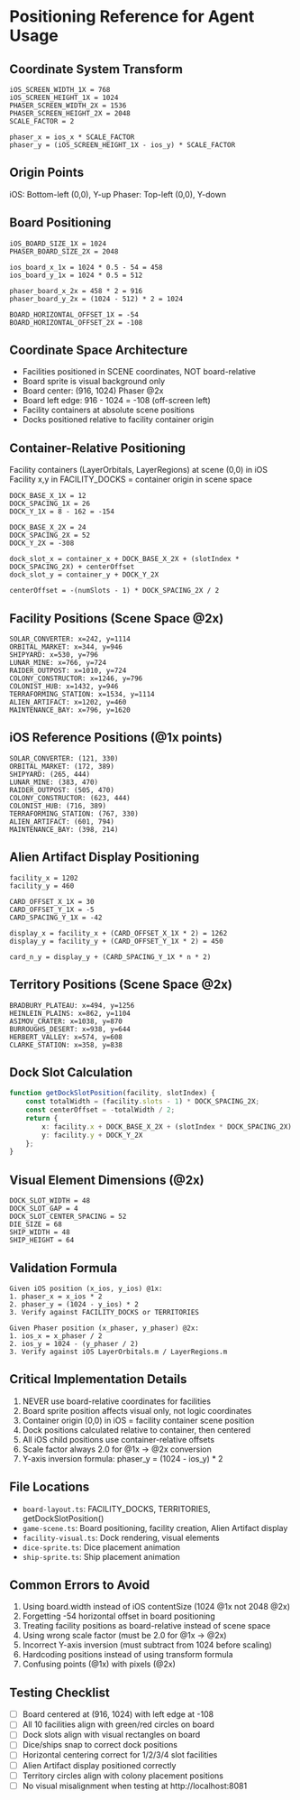 # Positioning Reference for Agent Usage

## Coordinate System Transform

```
iOS_SCREEN_WIDTH_1X = 768
iOS_SCREEN_HEIGHT_1X = 1024
PHASER_SCREEN_WIDTH_2X = 1536
PHASER_SCREEN_HEIGHT_2X = 2048
SCALE_FACTOR = 2

phaser_x = ios_x * SCALE_FACTOR
phaser_y = (iOS_SCREEN_HEIGHT_1X - ios_y) * SCALE_FACTOR
```

## Origin Points

iOS: Bottom-left (0,0), Y-up
Phaser: Top-left (0,0), Y-down

## Board Positioning

```
iOS_BOARD_SIZE_1X = 1024
PHASER_BOARD_SIZE_2X = 2048

ios_board_x_1x = 1024 * 0.5 - 54 = 458
ios_board_y_1x = 1024 * 0.5 = 512

phaser_board_x_2x = 458 * 2 = 916
phaser_board_y_2x = (1024 - 512) * 2 = 1024

BOARD_HORIZONTAL_OFFSET_1X = -54
BOARD_HORIZONTAL_OFFSET_2X = -108
```

## Coordinate Space Architecture

- Facilities positioned in SCENE coordinates, NOT board-relative
- Board sprite is visual background only
- Board center: (916, 1024) Phaser @2x
- Board left edge: 916 - 1024 = -108 (off-screen left)
- Facility containers at absolute scene positions
- Docks positioned relative to facility container origin

## Container-Relative Positioning

Facility containers (LayerOrbitals, LayerRegions) at scene (0,0) in iOS
Facility x,y in FACILITY_DOCKS = container origin in scene space

```
DOCK_BASE_X_1X = 12
DOCK_SPACING_1X = 26
DOCK_Y_1X = 8 - 162 = -154

DOCK_BASE_X_2X = 24
DOCK_SPACING_2X = 52
DOCK_Y_2X = -308

dock_slot_x = container_x + DOCK_BASE_X_2X + (slotIndex * DOCK_SPACING_2X) + centerOffset
dock_slot_y = container_y + DOCK_Y_2X

centerOffset = -(numSlots - 1) * DOCK_SPACING_2X / 2
```

## Facility Positions (Scene Space @2x)

```
SOLAR_CONVERTER: x=242, y=1114
ORBITAL_MARKET: x=344, y=946
SHIPYARD: x=530, y=796
LUNAR_MINE: x=766, y=724
RAIDER_OUTPOST: x=1010, y=724
COLONY_CONSTRUCTOR: x=1246, y=796
COLONIST_HUB: x=1432, y=946
TERRAFORMING_STATION: x=1534, y=1114
ALIEN_ARTIFACT: x=1202, y=460
MAINTENANCE_BAY: x=796, y=1620
```

## iOS Reference Positions (@1x points)

```
SOLAR_CONVERTER: (121, 330)
ORBITAL_MARKET: (172, 389)
SHIPYARD: (265, 444)
LUNAR_MINE: (383, 470)
RAIDER_OUTPOST: (505, 470)
COLONY_CONSTRUCTOR: (623, 444)
COLONIST_HUB: (716, 389)
TERRAFORMING_STATION: (767, 330)
ALIEN_ARTIFACT: (601, 794)
MAINTENANCE_BAY: (398, 214)
```

## Alien Artifact Display Positioning

```
facility_x = 1202
facility_y = 460

CARD_OFFSET_X_1X = 30
CARD_OFFSET_Y_1X = -5
CARD_SPACING_Y_1X = -42

display_x = facility_x + (CARD_OFFSET_X_1X * 2) = 1262
display_y = facility_y + (CARD_OFFSET_Y_1X * 2) = 450

card_n_y = display_y + (CARD_SPACING_Y_1X * n * 2)
```

## Territory Positions (Scene Space @2x)

```
BRADBURY_PLATEAU: x=494, y=1256
HEINLEIN_PLAINS: x=862, y=1104
ASIMOV_CRATER: x=1038, y=870
BURROUGHS_DESERT: x=938, y=644
HERBERT_VALLEY: x=574, y=608
CLARKE_STATION: x=358, y=838
```

## Dock Slot Calculation

```typescript
function getDockSlotPosition(facility, slotIndex) {
    const totalWidth = (facility.slots - 1) * DOCK_SPACING_2X;
    const centerOffset = -totalWidth / 2;
    return {
        x: facility.x + DOCK_BASE_X_2X + (slotIndex * DOCK_SPACING_2X) + centerOffset,
        y: facility.y + DOCK_Y_2X
    };
}
```

## Visual Element Dimensions (@2x)

```
DOCK_SLOT_WIDTH = 48
DOCK_SLOT_GAP = 4
DOCK_SLOT_CENTER_SPACING = 52
DIE_SIZE = 68
SHIP_WIDTH = 48
SHIP_HEIGHT = 64
```

## Validation Formula

```
Given iOS position (x_ios, y_ios) @1x:
1. phaser_x = x_ios * 2
2. phaser_y = (1024 - y_ios) * 2
3. Verify against FACILITY_DOCKS or TERRITORIES

Given Phaser position (x_phaser, y_phaser) @2x:
1. ios_x = x_phaser / 2
2. ios_y = 1024 - (y_phaser / 2)
3. Verify against iOS LayerOrbitals.m / LayerRegions.m
```

## Critical Implementation Details

1. NEVER use board-relative coordinates for facilities
2. Board sprite position affects visual only, not logic coordinates
3. Container origin (0,0) in iOS = facility container scene position
4. Dock positions calculated relative to container, then centered
5. All iOS child positions use container-relative offsets
6. Scale factor always 2.0 for @1x → @2x conversion
7. Y-axis inversion formula: phaser_y = (1024 - ios_y) * 2

## File Locations

- `board-layout.ts`: FACILITY_DOCKS, TERRITORIES, getDockSlotPosition()
- `game-scene.ts`: Board positioning, facility creation, Alien Artifact display
- `facility-visual.ts`: Dock rendering, visual elements
- `dice-sprite.ts`: Dice placement animation
- `ship-sprite.ts`: Ship placement animation

## Common Errors to Avoid

1. Using board.width instead of iOS contentSize (1024 @1x not 2048 @2x)
2. Forgetting -54 horizontal offset in board positioning
3. Treating facility positions as board-relative instead of scene space
4. Using wrong scale factor (must be 2.0 for @1x → @2x)
5. Incorrect Y-axis inversion (must subtract from 1024 before scaling)
6. Hardcoding positions instead of using transform formula
7. Confusing points (@1x) with pixels (@2x)

## Testing Checklist

- [ ] Board centered at (916, 1024) with left edge at -108
- [ ] All 10 facilities align with green/red circles on board
- [ ] Dock slots align with visual rectangles on board
- [ ] Dice/ships snap to correct dock positions
- [ ] Horizontal centering correct for 1/2/3/4 slot facilities
- [ ] Alien Artifact display positioned correctly
- [ ] Territory circles align with colony placement positions
- [ ] No visual misalignment when testing at http://localhost:8081

